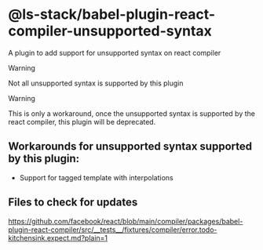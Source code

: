# @ls-stack/babel-plugin-react-compiler-unsupported-syntax

A plugin to add support for unsupported syntax on react compiler

> [!WARNING]
> Not all unsupported syntax is supported by this plugin

> [!WARNING]
> This is only a workaround, once the unsupported syntax is supported by the react compiler, this plugin will be deprecated.

## Workarounds for unsupported syntax supported by this plugin:

- Support for tagged template with interpolations

## Files to check for updates

https://github.com/facebook/react/blob/main/compiler/packages/babel-plugin-react-compiler/src/__tests__/fixtures/compiler/error.todo-kitchensink.expect.md?plain=1
